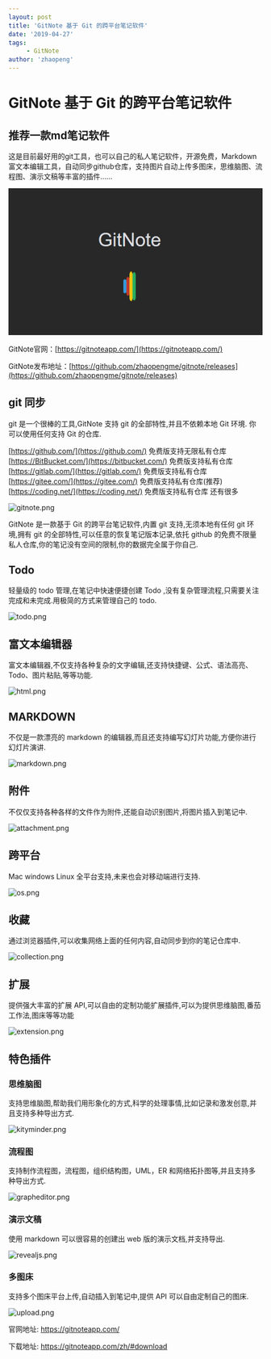 ```yaml
---
layout: post
title: 'GitNote 基于 Git 的跨平台笔记软件'
date: '2019-04-27'
tags:
     - GitNote
author: 'zhaopeng'
---
```


# GitNote 基于 Git 的跨平台笔记软件

## 推荐一款md笔记软件

这是目前最好用的git工具，也可以自己的私人笔记软件，开源免费，Markdown富文本编辑工具，自动同步github仓库，支持图片自动上传多图床，思维脑图、流程图、演示文稿等丰富的插件……

![](https://raw.githubusercontent.com/yoogg/git-images/master/gitnote/gitnote.png)

GitNote官网：[https://gitnoteapp.com/](https://gitnoteapp.com/)

GitNote发布地址：[https://github.com/zhaopengme/gitnote/releases](https://github.com/zhaopengme/gitnote/releases)

## git 同步

git 是一个很棒的工具,GitNote 支持 git 的全部特性,并且不依赖本地 Git 环境. 你可以使用任何支持 Git 的仓库.

[https://github.com/](https://github.com/) 免费版支持无限私有仓库
[https://BitBucket.com/](https://bitbucket.com/) 免费版支持私有仓库
[https://gitlab.com/](https://gitlab.com/) 免费版支持私有仓库
[https://gitee.com/](https://gitee.com/) 免费版支持私有仓库(推荐)
[https://coding.net/](https://coding.net/) 免费版支持私有仓库
还有很多

![gitnote.png](https://zhaopeng.me/usr/uploads/2019/01/3317665448.png)

GitNote 是一款基于 Git 的跨平台笔记软件,内置 git 支持,无须本地有任何 git 环境,拥有 git 的全部特性,可以任意的恢复笔记版本记录,依托 github 的免费不限量私人仓库,你的笔记没有空间的限制,你的数据完全属于你自己.

## Todo

轻量级的 todo 管理,在笔记中快速便捷创建 Todo ,没有复杂管理流程,只需要关注完成和未完成.用极简的方式来管理自己的 todo.

![todo.png](https://zhaopeng.me/usr/uploads/2019/01/2363137775.png)

## 富文本编辑器

富文本编辑器,不仅支持各种复杂的文字编辑,还支持快捷键、公式、语法高亮、Todo、图片粘贴,等等功能.

![html.png](https://zhaopeng.me/usr/uploads/2019/01/2845766434.png)

## MARKDOWN

不仅是一款漂亮的 markdown 的编辑器,而且还支持编写幻灯片功能,方便你进行幻灯片演讲.

![markdown.png](https://zhaopeng.me/usr/uploads/2019/01/986846259.png)

## 附件

不仅仅支持各种各样的文件作为附件,还能自动识别图片,将图片插入到笔记中.

![attachment.png](https://zhaopeng.me/usr/uploads/2019/01/696826656.png)

## 跨平台

Mac windows Linux 全平台支持,未来也会对移动端进行支持.

![os.png](https://zhaopeng.me/usr/uploads/2019/01/2555312666.png)

## 收藏

通过浏览器插件,可以收集网络上面的任何内容,自动同步到你的笔记仓库中.

![collection.png](https://zhaopeng.me/usr/uploads/2019/01/1464973551.png)

## 扩展

提供强大丰富的扩展 API,可以自由的定制功能扩展插件,可以为提供思维脑图,番茄工作法,图床等等功能

![extension.png](https://zhaopeng.me/usr/uploads/2019/01/2914806552.png)

## 特色插件

### 思维脑图

支持思维脑图,帮助我们用形象化的方式,科学的处理事情,比如记录和激发创意,并且支持多种导出方式.

![kityminder.png](https://zhaopeng.me/usr/uploads/2019/01/1475454872.png)

### 流程图

支持制作流程图，流程图，组织结构图，UML，ER 和网络拓扑图等,并且支持多种导出方式.

![grapheditor.png](https://zhaopeng.me/usr/uploads/2019/01/1294526479.png)

### 演示文稿

使用 markdown 可以很容易的创建出 web 版的演示文档,并支持导出.

![revealjs.png](https://zhaopeng.me/usr/uploads/2019/02/2463325749.png)

### 多图床

支持多个图床平台上传,自动插入到笔记中,提供 API 可以自由定制自己的图床.

![upload.png](https://zhaopeng.me/usr/uploads/2019/01/3796908858.png)

官网地址:
<https://gitnoteapp.com/>

下载地址:
<https://gitnoteapp.com/zh/#download>